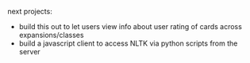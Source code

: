next projects:
- build this out to let users view info about user rating of cards across expansions/classes
- build a javascript client to access NLTK via python scripts from the server
